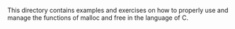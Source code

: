 This directory contains examples and exercises on how to properly use and manage the functions of malloc and free in the language of C.
